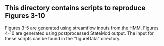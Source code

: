 ## This directory contains scripts to reproduce Figures 3-10
Figures 3-5 are generated using streamflow inputs from the HMM. Figures 4-10 are generated using postprocessed StateMod output. The input for these scripts can be found in the "figureData" directory.
